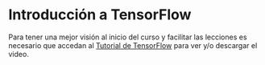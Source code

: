 # Introducción a TensorFlow

Para tener una mejor visión al inicio del curso y facilitar las lecciones es necesario que accedan al [Tutorial de TensorFlow]() para ver y/o descargar el video.

